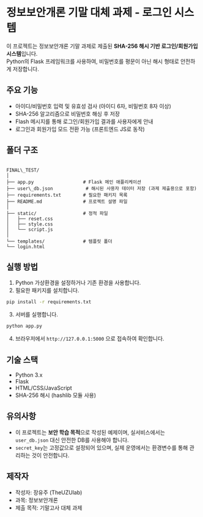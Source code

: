 # 정보보안개론 기말 대체 과제 - 로그인 시스템

이 프로젝트는 정보보안개론 기말 과제로 제출된 **SHA-256 해시 기반 로그인/회원가입 시스템**입니다.  
Python의 Flask 프레임워크를 사용하여, 비밀번호를 평문이 아닌 해시 형태로 안전하게 저장합니다.


## 주요 기능

-   아이디/비밀번호 입력 및 유효성 검사 (아이디 6자, 비밀번호 8자 이상)
-   SHA-256 알고리즘으로 비밀번호 해싱 후 저장
-   Flash 메시지를 통해 로그인/회원가입 결과를 사용자에게 안내
-   로그인과 회원가입 모드 전환 가능 (프론트엔드 JS로 동작)


## 폴더 구조

```

FINAL\_TEST/
│
├── app.py                  # Flask 메인 애플리케이션
├── user\_db.json            # 해시된 사용자 데이터 저장 (과제 제출용으로 포함)
├── requirements.txt        # 필요한 패키지 목록
├── README.md               # 프로젝트 설명 파일
│
├── static/                 # 정적 파일
│   ├── reset.css
│   ├── style.css
│   └── script.js
│
└── templates/              # 템플릿 폴더
└── login.html

```


## 실행 방법

1. Python 가상환경을 설정하거나 기존 환경을 사용합니다.
2. 필요한 패키지를 설치합니다.

```bash
pip install -r requirements.txt
```

3. 서버를 실행합니다.

```bash
python app.py
```

4. 브라우저에서 `http://127.0.0.1:5000` 으로 접속하여 확인합니다.


## 기술 스택

-   Python 3.x
-   Flask
-   HTML/CSS/JavaScript
-   SHA-256 해시 (hashlib 모듈 사용)


## 유의사항

-   이 프로젝트는 **보안 학습 목적**으로 작성된 예제이며, 실서비스에서는 `user_db.json` 대신 안전한 DB를 사용해야 합니다.
-   `secret_key`는 고정값으로 설정되어 있으며, 실제 운영에서는 환경변수를 통해 관리하는 것이 안전합니다.


## 제작자

-   작성자: 장유주 (TheUZUlab)
-   과목: 정보보안개론
-   제출 목적: 기말고사 대체 과제

